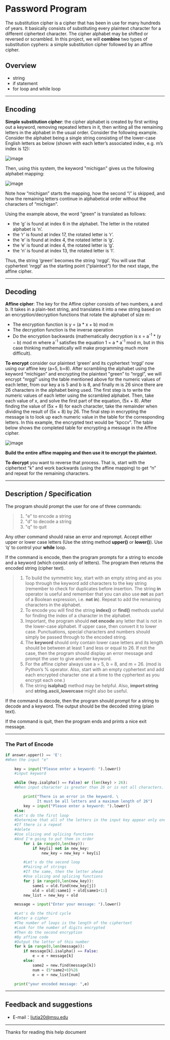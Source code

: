 # Password Program

The substitution cipher is a cipher that has been in use for many hundreds of years. It basically consists of substituting every plaintext character for a different ciphertext character. The cipher alphabet may be shifted or reversed or scrambled. In this project, we will **combine** two types of substitution cyphers: a simple substitution cipher followed by an affine cipher.

## Overview

- string
- if statement
- for loop and while loop

-------------------

## Encoding
 
**Simple substitution cipher**: the cipher alphabet is created by first writing out a keyword, removing repeated letters in it, then writing all the remaining letters in the alphabet in the usual order. Consider the following example. Consider the alphabet being a single string consisting of the lower-case English letters as below (shown with each letter’s associated index, e.g. m’s index is 12):

![image](https://github.com/liutiantian233/Password-Program/blob/master/index.png)

Then, using this system, the keyword "michigan" gives us the following alphabet mapping:

![image](https://github.com/liutiantian233/Password-Program/blob/master/michigan.png)

Note how “michigan” starts the mapping, how the second “i” is skipped, and how the remaining letters continue in alphabetical order without the characters of “michigan”.

Using the example above, the word “green” is translated as follows:
- the ‘g’ is found at index 6 in the alphabet. The letter in the rotated alphabet is ‘n’.
- the ‘r’ is found at index 17, the rotated letter is ‘r’.
- the ‘e’ is found at index 4, the rotated letter is ‘g’.
- the ‘e’ is found at index 4, the rotated letter is ‘g’.
- the ‘n’ is found at index 13, the rotated letter is ‘l’.

Thus, the string ‘green’ becomes the string ‘nrggl’. You will use that cyphertext ‘nrggl’ as the starting point (“plaintext”) for the next stage, the affine cipher.

-------------------

## Decoding

**Affine cipher**: The key for the Affine cipher consists of two numbers, a and b. It takes in a plain-text string, and translates it into a new string based on an encryption/decryption functions that rotate the alphabet of size m: 
- The encryption function is y = (a * x + b) mod m
- The decryption function is the inverse operation
- Do the encryption backwards (mathematically decryption is x = a<sup>-1</sup> * (y − b) mod m where a<sup>-1</sup> satisfies the equation 1 = a * a<sup>-1</sup> mod m, but in this case thinking mathematically will make programming much more difficult).

**To encrypt** consider our plaintext ‘green’ and its cyphertext ‘nrggl’ now using our affine key (a=5, b=8). After scrambling the alphabet using the keyword “michigan” and encrypting the plaintext "green” to “nrggl”, we will encrypt "nrggl" using the table mentioned above for the numeric values of each letter, from our key a is 5 and b is 8, and finally m is 26 since there are 26 characters in the alphabet being used. The first step is to write the numeric values of each letter using the scrambled alphabet. Then, take each value of x, and solve the first part of the equation, (5x + 8). After finding the value of (5x + 8) for each character, take the remainder when dividing the result of (5x + 8) by 26. The final step in encrypting the message is to look up each numeric value in the table for the corresponding letters. In this example, the encrypted text would be “kpccv”. The table below shows the completed table for encrypting a message in the Affine cipher.

![image](https://github.com/liutiantian233/Password-Program/blob/master/encrypt.png)

**Build the entire affine mapping and then use it to encrypt the plaintext.**

**To decrypt** you want to reverse that process. That is, start with the ciphertext “k” and work backwards (using the affine mapping) to get “n” and repeat for the remaining characters.

-------------------

## Description / Specification

The program should prompt the user for one of three commands:
>1. "e" to encode a string
>2. "d" to decode a string
>3. "q" to quit

Any other command should raise an error and reprompt. Accept either upper or lower case letters (Use the string method **upper()** or **lower()**). Use ‘q’ to control your **while** loop.

If the command is encode, then the program prompts for a string to encode and a keyword (which consist only of letters). The program then returns the encoded string (cipher text).
>1. To build the symmetric key, start with an empty string and as you loop through the keyword add characters to the key string (remember to check for duplicates before insertion. The string **in** operator is useful and remember that you can also use **not** as part of a Boolean expression, i.e. **not in**). Repeat to add the remaining characters in the alphabet.
>2. To encode you will find the string **index()** or **find()** methods useful for finding the index of a character in the alphabet.
>3. Important, the program should **not encode** any letter that is not in the lower-case alphabet. If upper case, then convert it to lower case. Punctuations, special characters and numbers should simply be passed through to the encoded string.
>4. The **keyword** should only contain lower case letters and its length should be between at least 1 and less or equal to 26. If not the case, then the program should display an error message and prompt the user to give another keyword.
>5. For the affine cipher always use a = 5, b = 8, and m = 26. (mod is Python’s % operator. Also, start with an empty cyphertext and add each encrypted character one at a time to the cyphertext as you encrypt each one.)
>6. The string **isalpha()** method may be helpful. Also, **import string** and **string.ascii_lowercase** might also be useful.

If the command is decode, then the program should prompt for a string to decode and a keyword. The output should be the decoded string (plain text).

If the command is quit, then the program ends and prints a nice exit message.

---------

### The Part of Encode
```python
if answer.upper() == 'E':
#When the input "e"

    key = input("Please enter a keyword: ").lower()
    #input keyword

    while (key.isalpha() == False) or (len(key) > 26):
    #When input character is greater than 26 or is not all characters.

        print("There is an error in the keyword. \
              It must be all letters and a maximum length of 26")
        key = input("Please enter a keyword: ").lower()
    else:
    #Let's do the first loop
    #Determine that all of the letters in the input key appear only once
    #If there is a repeat
    #delete
    #Use slicing and splicing functions
    #And I'm going to put them in order
        for i in range(0,len(key)):
            if key[i] not in new_key:
                new_key = new_key + key[i]

        #Let's do the second loop
        #Pairing of strings
        #If the same, then the letter ahead
        #Use slicing and splicing functions
        for j in range(0,len(new_key)):
            same1 = old.find(new_key[j])
            old = old[:same1] + old[same1+1:]
        new_list = new_key + old

    message = input("Enter your message: ").lower()

    #Let's do the third cycle
    #Enter a cipher
    #The number of loops is the length of the ciphertext
    #Look for the number of digits encrypted
    #Then do the second encryption
    #By affine code
    #Output the letter of this number
    for k in range(0,len(message)):
        if message[k].isalpha() == False:
            e = e + message[k]
        else:
            same2 = new.find(message[k])
            num = (5*same2+8)%26
            e = e + new_list[num]

    print("your encoded message: ",e)
```
---------

## Feedback and suggestions
- E-mail：<liutia20@msu.edu>

---------
Thanks for reading this help document
